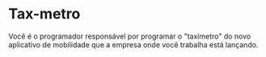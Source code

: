 # Tax-metro
Você é o programador responsável por programar o "taxímetro" do novo aplicativo de mobilidade que a empresa onde você trabalha está lançando.
